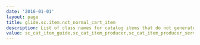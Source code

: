```yaml
---
date: '2016-01-01'
layout: page
title: glide.sc.item.not_normal_cart_item
description: List of class names for catalog items that do not generate a normal cart item
value: sc_cat_item_guide,sc_cat_item_producer,sc_cat_item_producer_service,sc_cat_item_wizard,sc_cat_item_content
---
```


